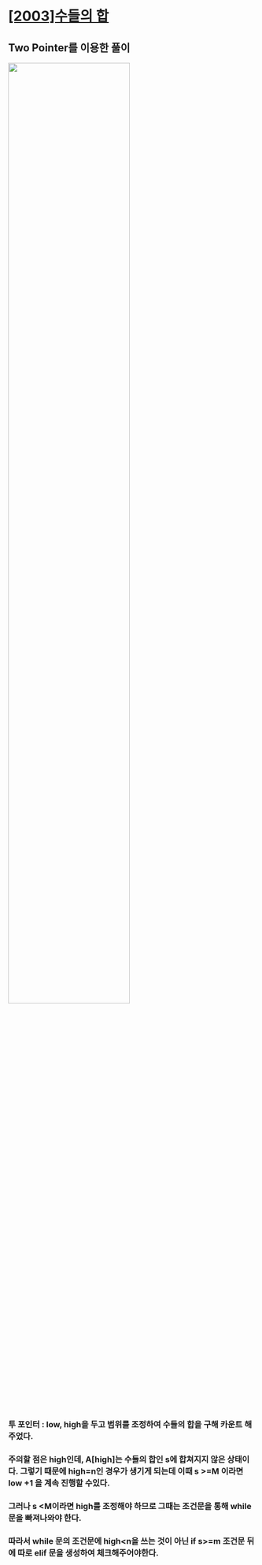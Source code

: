 # [[2003]수들의 합](https://www.acmicpc.net/problem/2003)

## Two Pointer를 이용한 풀이

<image src="https://lh6.googleusercontent.com/8xe3ew9SDvr2BFd72MKZSSKRudGVDuD8G3yCu_9IDWIisgPtGGs4sqpN_DtorxqehZd4QdgavqF_ftgAxaCdHz7kQXYLCm43xrhdFn48KeMjxcnPluWOuokfbd0Aib8h6vXtUshr" width="70%">

### 투 포인터 : low, high을 두고 범위를 조정하여 수들의 합을 구해 카운트 해주었다.<br>
### 주의할 점은 high인데,  A[high]는 수들의 합인 s에 합쳐지지 않은 상태이다. 그렇기 때문에 high=n인 경우가 생기게 되는데 이때 s >=M 이라면 low +1 을 계속 진행할 수있다. <br>
### 그러나 s <M이라면 high를 조정해야 하므로 그때는 조건문을 통해 while문을 빠져나와야 한다. <br>
### 따라서 while 문의 조건문에 high<n을 쓰는 것이 아닌 if s>=m 조건문 뒤에 따로 elif 문을 생성하여 체크해주어야한다.

